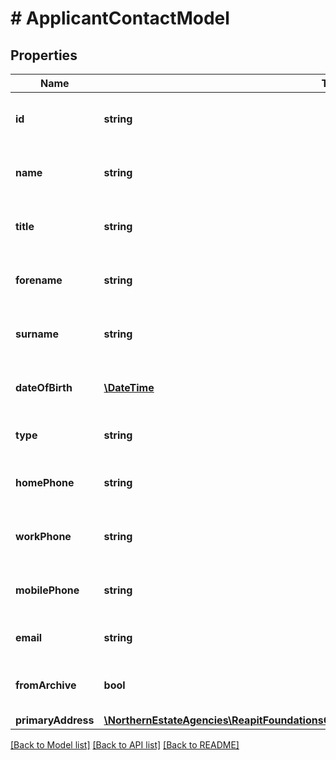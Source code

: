 # # ApplicantContactModel

## Properties

Name | Type | Description | Notes
------------ | ------------- | ------------- | -------------
**id** | **string** | The unique identifier of the contact or company | [optional]
**name** | **string** | The complete name of the contact or company | [optional]
**title** | **string** | The title of the contact (Available when &#39;type&#39; is &#39;contact&#39;) | [optional]
**forename** | **string** | The forename of the contact (Available when &#39;type&#39; is &#39;contact&#39;) | [optional]
**surname** | **string** | The surname of the contact (Available when &#39;type&#39; is &#39;contact&#39;) | [optional]
**dateOfBirth** | [**\DateTime**](\DateTime.md) | The date of birth of the contact (Available when &#39;type&#39; is &#39;contact&#39;) | [optional]
**type** | **string** | The type of the contact (company/contact) | [optional]
**homePhone** | **string** | The home phone number of the contact or company | [optional]
**workPhone** | **string** | The work phone number of the contact or company | [optional]
**mobilePhone** | **string** | The mobile phone number of the contact or company | [optional]
**email** | **string** | The email address of the contact or company | [optional]
**fromArchive** | **bool** | A flag denoting whether or not this relationship is archived | [optional]
**primaryAddress** | [**\NorthernEstateAgencies\ReapitFoundationsClient\Model\InlineResponse200PrimaryAddress**](InlineResponse200PrimaryAddress.md) |  | [optional]

[[Back to Model list]](../../README.md#models) [[Back to API list]](../../README.md#endpoints) [[Back to README]](../../README.md)
